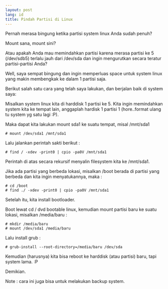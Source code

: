 ```yaml
---
layout: post
lang: id
title: Pindah Partisi di Linux
---
```

Pernah merasa bingung ketika partisi system linux Anda sudah penuh?

Mount sana, mount sini?

<!-- more -->

Atau apakah Anda mau memindahkan partisi karena merasa partisi ke 5 (/dev/sdb5) terlalu jauh dari /dev/sda dan ingin mengurutkan secara teratur partisi-partisi Anda?

Well, saya sempat bingung dan ingin memperluas space untuk system linux yang makin membengkak ke dalam 1 partisi saja.


Berikut salah satu cara yang telah saya lakukan, dan berjalan baik di system saya:

Misalkan system linux kita di harddisk 1 partisi ke 5. 
Kita ingin memindahkan system kita ke tempat lain, anggaplah hardisk 1 partisi 1 (hore..format ulang tu system yg satu lagi :P).

Maka dapat kita lakukan mount sda1 ke suatu tempat, misal /mnt/sda1

    # mount /dev/sda1 /mnt/sda1

Lalu jalankan perintah sakti berikut :

    # find / -xdev -print0 | cpio -pa0V /mnt/sda1

Perintah di atas secara rekursif menyalin filesystem kita ke /mnt/sda1.

Jika ada partisi yang berbeda lokasi, misalkan /boot berada di partisi yang berbeda dan kita ingin menyatukannya, maka :

    # cd /boot
    # find ./ -xdev -print0 | cpio -pa0V /mnt/sda1

Setelah itu, kita install bootloader.

Boot lewat cd / dvd bootable linux, kemudian mount partisi baru ke suatu lokasi, misalkan /media/baru :

    # mkdir /media/baru
    # mount /dev/sda1 /media/baru

Lalu install grub :

    # grub-install --root-directory=/media/baru /dev/sda

Kemudian (harusnya) kita bisa reboot ke harddisk (atau partisi) baru, tapi system lama. :P

Demikian.

Note : cara ini juga bisa untuk melakukan backup system.

